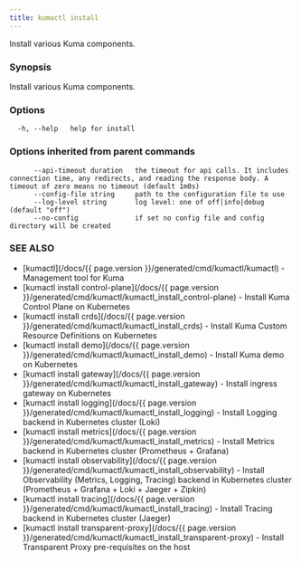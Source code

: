 ```yaml
---
title: kumactl install
---
```


Install various Kuma components.

### Synopsis

Install various Kuma components.

### Options

```
  -h, --help   help for install
```

### Options inherited from parent commands

```
      --api-timeout duration   the timeout for api calls. It includes connection time, any redirects, and reading the response body. A timeout of zero means no timeout (default 1m0s)
      --config-file string     path to the configuration file to use
      --log-level string       log level: one of off|info|debug (default "off")
      --no-config              if set no config file and config directory will be created
```

### SEE ALSO

* [kumactl](/docs/{{ page.version }}/generated/cmd/kumactl/kumactl)	 - Management tool for Kuma
* [kumactl install control-plane](/docs/{{ page.version }}/generated/cmd/kumactl/kumactl_install_control-plane)	 - Install Kuma Control Plane on Kubernetes
* [kumactl install crds](/docs/{{ page.version }}/generated/cmd/kumactl/kumactl_install_crds)	 - Install Kuma Custom Resource Definitions on Kubernetes
* [kumactl install demo](/docs/{{ page.version }}/generated/cmd/kumactl/kumactl_install_demo)	 - Install Kuma demo on Kubernetes
* [kumactl install gateway](/docs/{{ page.version }}/generated/cmd/kumactl/kumactl_install_gateway)	 - Install ingress gateway on Kubernetes
* [kumactl install logging](/docs/{{ page.version }}/generated/cmd/kumactl/kumactl_install_logging)	 - Install Logging backend in Kubernetes cluster (Loki)
* [kumactl install metrics](/docs/{{ page.version }}/generated/cmd/kumactl/kumactl_install_metrics)	 - Install Metrics backend in Kubernetes cluster (Prometheus + Grafana)
* [kumactl install observability](/docs/{{ page.version }}/generated/cmd/kumactl/kumactl_install_observability)	 - Install Observability (Metrics, Logging, Tracing) backend in Kubernetes cluster (Prometheus + Grafana + Loki + Jaeger + Zipkin)
* [kumactl install tracing](/docs/{{ page.version }}/generated/cmd/kumactl/kumactl_install_tracing)	 - Install Tracing backend in Kubernetes cluster (Jaeger)
* [kumactl install transparent-proxy](/docs/{{ page.version }}/generated/cmd/kumactl/kumactl_install_transparent-proxy)	 - Install Transparent Proxy pre-requisites on the host

